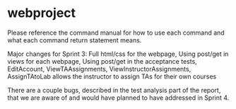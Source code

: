 # webproject
Please reference the command manual for how to use each command and what each command return statement means.

Major changes for Sprint 3:
Full html/css for the webpage,
Using post/get in views for each webpage,
Using post/get in the acceptance tests,
EditAccount,
ViewTAAssignments,
ViewInstructorAssignments,
AssignTAtoLab allows the instructor to assign TAs for their own courses

There are a couple bugs, described in the test analysis part of the report, that we are aware of and would have planned to have addressed in Sprint 4.
